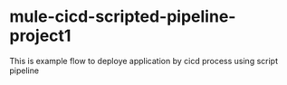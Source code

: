 # mule-cicd-scripted-pipeline-project1
This is example flow to deploye application by cicd process using script pipeline
